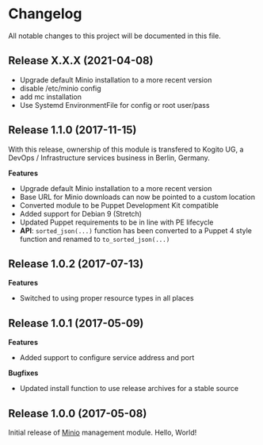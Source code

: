 # Changelog

All notable changes to this project will be documented in this file.

## Release X.X.X (2021-04-08)



- Upgrade default Minio installation to a more recent version
- disable /etc/minio config
- add mc installation
- Use Systemd EnvironmentFile for config or root user/pass

## Release 1.1.0 (2017-11-15)

With this release, ownership of this module is transfered to Kogito UG,
a DevOps / Infrastructure services business in Berlin, Germany.

**Features**

- Upgrade default Minio installation to a more recent version
- Base URL for Minio downloads can now be pointed to a custom location
- Converted module to be Puppet Development Kit compatible
- Added support for Debian 9 (Stretch)
- Updated Puppet requirements to be in line with PE lifecycle
- **API**: `sorted_json(...)` function has been converted to a Puppet 4 style
  function and renamed to `to_sorted_json(...)`

## Release 1.0.2 (2017-07-13)

**Features**

- Switched to using proper resource types in all places

## Release 1.0.1 (2017-05-09)

**Features**

- Added support to configure service address and port

**Bugfixes**

- Updated install function to use release archives for a stable source

## Release 1.0.0 (2017-05-08)

Initial release of [Minio](https://minio.io) management module. Hello, World!
